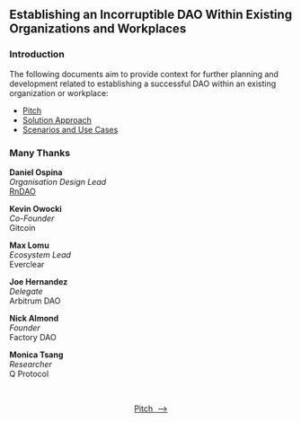 ## Establishing an Incorruptible DAO Within Existing Organizations and Workplaces

<!-- The Sterzik Test: Does an IT tool aim to help or replace people? Good ideas aim to help people. Ideas destined to fail aim to replace people. -->

### Introduction<a name="introduction"></a>

The following documents aim to provide context for further planning and development related to establishing a successful DAO within an existing organization or workplace:

- [Pitch](./docs/Pitch.md)
- [Solution Approach](./docs/SolutionApproach.md)
- [Scenarios and Use Cases](./docs/UseCases.md)

<!-- 241030 - In our online meeting today, ROSO said that DAOs have some hierarchy (presumably speaking from his experience in RnDAO). He did not elaborate. He seemed to offer the information as a criticism of the idea discussed in the current proposal. However, the comment seems to validate that some additional structure is required in order to establish a sustainable, egalitarian DAO practically. -->

### Many Thanks<a name="thanks"></a>

**Daniel Ospina**  
*Organisation Design Lead*  
[RnDAO](https://www.rndao.io/)

**Kevin Owocki**  
*Co-Founder*  
Gitcoin

**Max Lomu**  
*Ecosystem Lead*  
Everclear

**Joe Hernandez**  
*Delegate*  
Arbitrum DAO

**Nick Almond**  
*Founder*  
Factory DAO
<!-- Nick invited me to chat further about the idea via direct messages. His Telegram contact is @DrNickA https://t.me/factdao He said, "Be persistent. My Telegram is a nightmare." -->

**Monica Tsang**  
*Researcher*  
Q Protocol
<!-- Monica invited sending her the proposal to connect further with experts in the field. Her contact e-mail is monica.tsang@uwaterloo.ca -->

<!-- **Kevin Owocki, Founder, Gitcoin | 1-on-1 session -->
<!-- **Nick Almond, Founder, Factory DAO | implementation -->
<!-- **Andrea Gallagher, Research Lead, RnDAO | methodologies -->
<!-- **Jordan Imran, Senior Smart Contract Engineer, Aragon | technology stack -->
<!-- **Joe Hernandez, Head of Decentralization, Thrive Protocol | product placement, marketing -->
<!-- **Gema Diaz, Human Resources Consultant | DAO scope -->
<!-- Dennison Bertram, Founder, Tally | implementation -->
<!-- Golden Lady, Lawyer | Hackathon participant -->
<!-- Earth2Travis, Founder, Yeeter | funding -->
<!-- Ana Maria Y. | funding -->

<br />
<p align="center"><a href="./docs/Pitch.md">Pitch&nbsp;&nbsp;—></a></p>
